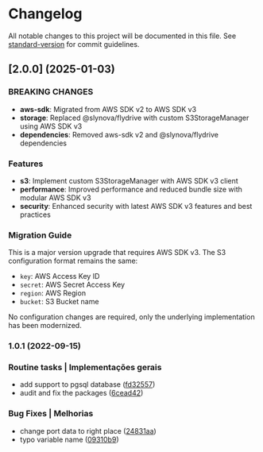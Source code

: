 # Changelog

All notable changes to this project will be documented in this file. See [standard-version](https://github.com/conventional-changelog/standard-version) for commit guidelines.

## [2.0.0] (2025-01-03)

### BREAKING CHANGES

* **aws-sdk**: Migrated from AWS SDK v2 to AWS SDK v3
* **storage**: Replaced @slynova/flydrive with custom S3StorageManager using AWS SDK v3
* **dependencies**: Removed aws-sdk v2 and @slynova/flydrive dependencies

### Features

* **s3**: Implement custom S3StorageManager with AWS SDK v3 client
* **performance**: Improved performance and reduced bundle size with modular AWS SDK v3
* **security**: Enhanced security with latest AWS SDK v3 features and best practices

### Migration Guide

This is a major version upgrade that requires AWS SDK v3. The S3 configuration format remains the same:
- `key`: AWS Access Key ID
- `secret`: AWS Secret Access Key  
- `region`: AWS Region
- `bucket`: S3 Bucket name

No configuration changes are required, only the underlying implementation has been modernized.

### 1.0.1 (2022-09-15)


### Routine tasks | Implementações gerais

* add support to pgsql database ([fd32557](https://github.com/igortrinidad/s3-backup/commit/fd325576624346bf78911f134cea107adc9d4e8e))
* audit and fix the packages ([6cead42](https://github.com/igortrinidad/s3-backup/commit/6cead427d8a0a4f2f3d1ad5356ccb7771cd79879))


### Bug Fixes | Melhorias

* change port data to right place ([24831aa](https://github.com/igortrinidad/s3-backup/commit/24831aa3cd2e42427192338c6866c7d2bde5eb80))
* typo variable name ([09310b9](https://github.com/igortrinidad/s3-backup/commit/09310b94e11244598e785aa9d11c34fdd3a5256d))
